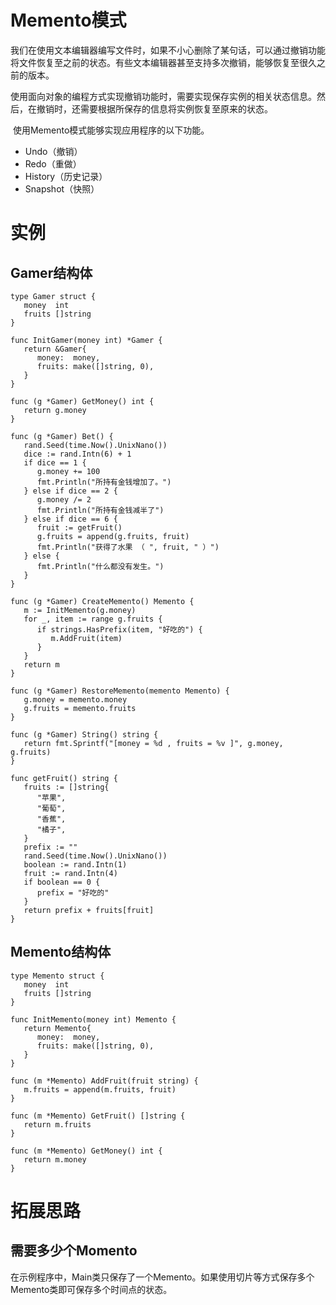 # Memento模式

​	我们在使用文本编辑器编写文件时，如果不小心删除了某句话，可以通过撤销功能将文件恢复至之前的状态。有些文本编辑器甚至支持多次撤销，能够恢复至很久之前的版本。

​	使用面向对象的编程方式实现撤销功能时，需要实现保存实例的相关状态信息。然后，在撤销时，还需要根据所保存的信息将实例恢复至原来的状态。

​	使用Memento模式能够实现应用程序的以下功能。

* Undo（撤销）
* Redo（重做）
* History（历史记录）
* Snapshot（快照）

# 实例

## Gamer结构体

```golang
type Gamer struct {
   money  int
   fruits []string
}

func InitGamer(money int) *Gamer {
   return &Gamer{
      money:  money,
      fruits: make([]string, 0),
   }
}

func (g *Gamer) GetMoney() int {
   return g.money
}

func (g *Gamer) Bet() {
   rand.Seed(time.Now().UnixNano())
   dice := rand.Intn(6) + 1
   if dice == 1 {
      g.money += 100
      fmt.Println("所持有金钱增加了。")
   } else if dice == 2 {
      g.money /= 2
      fmt.Println("所持有金钱减半了")
   } else if dice == 6 {
      fruit := getFruit()
      g.fruits = append(g.fruits, fruit)
      fmt.Println("获得了水果 （ ", fruit, " ）")
   } else {
      fmt.Println("什么都没有发生。")
   }
}

func (g *Gamer) CreateMemento() Memento {
   m := InitMemento(g.money)
   for _, item := range g.fruits {
      if strings.HasPrefix(item, "好吃的") {
         m.AddFruit(item)
      }
   }
   return m
}

func (g *Gamer) RestoreMemento(memento Memento) {
   g.money = memento.money
   g.fruits = memento.fruits
}

func (g *Gamer) String() string {
   return fmt.Sprintf("[money = %d , fruits = %v ]", g.money, g.fruits)
}

func getFruit() string {
   fruits := []string{
      "苹果",
      "葡萄",
      "香蕉",
      "橘子",
   }
   prefix := ""
   rand.Seed(time.Now().UnixNano())
   boolean := rand.Intn(1)
   fruit := rand.Intn(4)
   if boolean == 0 {
      prefix = "好吃的"
   }
   return prefix + fruits[fruit]
}
```

## Memento结构体

```golang
type Memento struct {
   money  int
   fruits []string
}

func InitMemento(money int) Memento {
   return Memento{
      money:  money,
      fruits: make([]string, 0),
   }
}

func (m *Memento) AddFruit(fruit string) {
   m.fruits = append(m.fruits, fruit)
}

func (m *Memento) GetFruit() []string {
   return m.fruits
}

func (m *Memento) GetMoney() int {
   return m.money
}
```

# 拓展思路

## 需要多少个Momento

​	在示例程序中，Main类只保存了一个Memento。如果使用切片等方式保存多个Memento类即可保存多个时间点的状态。

